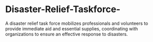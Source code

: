# Disaster-Relief-Taskforce-
A disaster relief task force mobilizes professionals and volunteers to provide immediate aid and essential supplies, coordinating with organizations to ensure an effective response to disasters.
